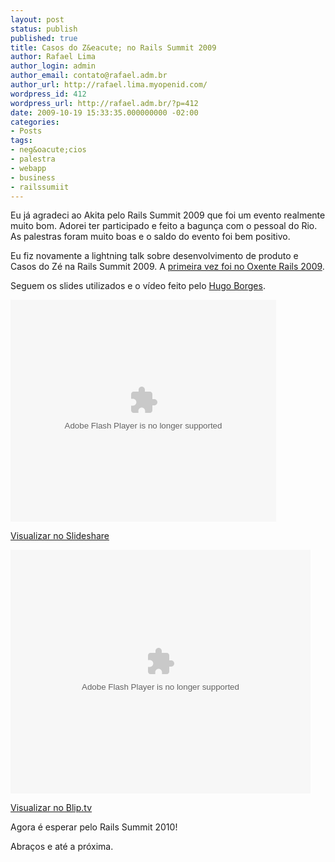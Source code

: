 ```yaml
---
layout: post
status: publish
published: true
title: Casos do Z&eacute; no Rails Summit 2009
author: Rafael Lima
author_login: admin
author_email: contato@rafael.adm.br
author_url: http://rafael.lima.myopenid.com/
wordpress_id: 412
wordpress_url: http://rafael.adm.br/?p=412
date: 2009-10-19 15:33:35.000000000 -02:00
categories:
- Posts
tags:
- neg&oacute;cios
- palestra
- webapp
- business
- railssumiit
---
```

Eu j&aacute; agradeci ao Akita pelo Rails Summit 2009 que foi um evento realmente muito bom. Adorei ter participado e feito a bagun&ccedil;a com o pessoal do Rio. As palestras foram muito boas e o saldo do evento foi bem positivo.

Eu fiz novamente a lightning talk sobre desenvolvimento de produto e Casos do Z&eacute; na Rails Summit 2009. A <a href="http://rafael.adm.br/p/casos-do-ze-na-desconferencia-do-oxente-rails-2009/">primeira vez foi no Oxente Rails 2009</a>.

Seguem os slides utilizados e o v&iacute;deo feito pelo <a href="http://twitter.com/agaelebe">Hugo Borges</a>.

<object style="margin:0px" classid="clsid:d27cdb6e-ae6d-11cf-96b8-444553540000" width="425" height="355" codebase="http://download.macromedia.com/pub/shockwave/cabs/flash/swflash.cab#version=6,0,40,0"><param name="allowFullScreen" value="true" /><param name="allowScriptAccess" value="always" /><param name="src" value="http://static.slidesharecdn.com/swf/ssplayer2.swf?doc=rafaellima-railssummit2009-091019132703-phpapp01&amp;rel=0&amp;stripped_title=casos-do-z-rails-summit-2009" /><param name="allowfullscreen" value="true" /><embed style="margin:0px" type="application/x-shockwave-flash" width="425" height="355" src="http://static.slidesharecdn.com/swf/ssplayer2.swf?doc=rafaellima-railssummit2009-091019132703-phpapp01&amp;rel=0&amp;stripped_title=casos-do-z-rails-summit-2009" allowscriptaccess="always" allowfullscreen="true"></embed></object>

<a title="Casos do Z&eacute; - Rails Summit 2009" href="http://www.slideshare.net/rafael_lima/casos-do-z-rails-summit-2009">Visualizar no Slideshare</a>

<object classid="clsid:d27cdb6e-ae6d-11cf-96b8-444553540000" width="480" height="390" codebase="http://download.macromedia.com/pub/shockwave/cabs/flash/swflash.cab#version=6,0,40,0"><param name="src" value="http://blip.tv/play/AYGn7EoC" /><param name="allowfullscreen" value="true" /><embed type="application/x-shockwave-flash" width="480" height="390" src="http://blip.tv/play/AYGn7EoC" allowfullscreen="true"></embed></object>

<a title="Casos do Z&eacute; - Rails Summit 2009" href="http://blip.tv/file/2730042/">Visualizar no Blip.tv</a>

Agora &eacute; esperar pelo Rails Summit 2010!

Abra&ccedil;os e at&eacute; a pr&oacute;xima.
